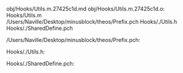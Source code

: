 obj/Hooks/Utils.m.27425c1d.md obj/Hooks/Utils.m.27425c1d.o: Hooks/Utils.m \
  /Users/Naville/Desktop/minusblock/theos/Prefix.pch Hooks/./Utils.h \
  Hooks/./SharedDefine.pch

/Users/Naville/Desktop/minusblock/theos/Prefix.pch:

Hooks/./Utils.h:

Hooks/./SharedDefine.pch:
